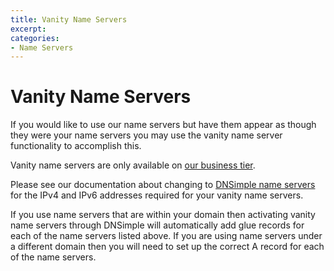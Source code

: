 ```yaml
---
title: Vanity Name Servers
excerpt: 
categories:
- Name Servers
---
```


# Vanity Name Servers

If you would like to use our name servers but have them appear as though they were your name servers you may use the vanity name server functionality to accomplish this.

Vanity name servers are only available on [our business tier](https://dnsimple.com/pricing).

Please see our documentation about changing to [DNSimple name servers](/articles/dnsimple-nameservers) for the IPv4 and IPv6 addresses required for your vanity name servers.

If you use name servers that are within your domain then activating vanity name servers through DNSimple will automatically add glue records for each of the name servers listed above. If you are using name servers under a different domain then you will need to set up the correct A record for each of the name servers.
